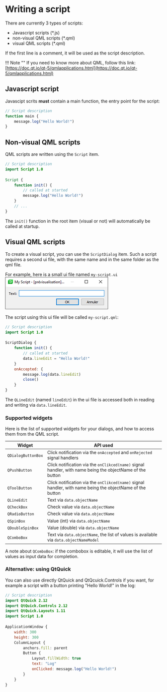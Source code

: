 # Writing a script

There are currently 3 types of scripts:

- Javascript scripts (*.js)
- non-visual QML scripts (*.qml)
- visual QML scripts (*.qml)

If the first line is a comment, it will be used as the script description.

!!! Note ""
    If you need to know more about QML, follow this link: [https://doc.qt.io/qt-5/qmlapplications.html](https://doc.qt.io/qt-5/qmlapplications.html)

## Javascript script

Javascipt scrits **must** contain a main function, the entry point for the script:

```js
// Script description
function main {
    message.log("Hello World!")
}
```

## Non-visual QML scripts

QML scripts are written using the `Script` item.

```qml
// Script description
import Script 1.0

Script {
    function init() {
        // called at started
        message.log("Hello World!")
    }
    // ...
}
```

The `init()` function in the root item (visual or not) will automatically be called at startup.

## Visual QML scripts

To create a visual script, you can use the `ScriptDialog` item. Such a script requires a second ui file, with the same name and in the same folder as the qml file.

For example, here is a small ui file named `my-script.ui`
![My Sript UI file](script-dialog.png)

The script using this ui file will be called `my-script.qml`:
```qml
// Script description
import Script 1.0

ScriptDialog {
    function init() {
        // called at started
        data.lineEdit = "Hello World!"
    }
    onAccepted: {
        message.log(data.lineEdit)
        close()
    }
}

```

The `QLineEdit` (named `lineEdit`) in the ui file is accessed both in reading and writing via `data.lineEdit`.

### Supported widgets

Here is the list of supported widgets for your dialogs, and how to access them from the QML script.

|Widget|API used|
|-|-|
|`QDialogButtonBox`|Click notification via the `onAccepted` and `onRejected` signal handlers|
|`QPushButton`|Click notification via the `onClikced(name)` signal handler, with name being the objectName of the button|
|`QToolButton`|Click notification via the `onClikced(name)` signal handler, with name being the objectName of the button|
|`QLineEdit`|Text via `data.objectName`|
|`QCheckBox`|Check value via `data.objectName`|
|`QRadioButton`|Check value via `data.objectName`|
|`QSpinBox`|Value (int) via `data.objectName`|
|`QDoubleSpinBox`|Value (double) via `data.objectName`|
|`QComboBox`|Text via `data.objectName`, the list of values is available via `data.objectNameModel`|

A note about `QComboBox`: if the combobox is editable, it will use the list of values as input data for completion.

### Alternative: using QtQuick

You can also use directly QtQuick and QtQcuick.Controls if you want, for example a script with a button printing "Hello World!" in the log:

```qml
// Script description
import QtQuick 2.12
import QtQuick.Controls 2.12
import QtQuick.Layouts 1.11
import Script 1.0

ApplicationWindow {
    width: 300
    height: 300
    ColumnLayout {
        anchors.fill: parent
        Button {
            Layout.fillWidth: true
            text: "Log"
            onClicked: message.log("Hello World!")
        }
    }
}
```
